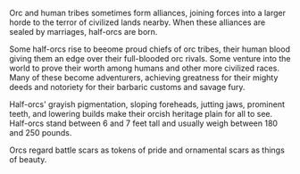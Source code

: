 Orc and human tribes sometimes form
alliances, joining forces into a larger horde to the terror
of civilized lands nearby. When these alliances are
sealed by marriages, half-orcs are born. 

Some half-orcs
rise to beeome proud chiefs of orc tribes, their human
blood giving them an edge over their full-blooded orc
rivals. Some venture into the world to prove their worth
among humans and other more civilized races. Many of
these become adventurers, achieving greatness for their
mighty deeds and notoriety for their barbaric customs
and savage fury.

Half-orcs' grayish pigmentation, sloping foreheads,
jutting jaws, prominent teeth, and lowering builds make
their orcish heritage plain for all to see. Half-orcs stand
between 6 and 7 feet tall and usually weigh between
180 and 250 pounds.

Orcs regard battle scars as tokens of pride and
ornamental scars as things of beauty.
